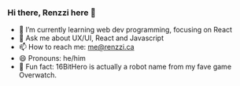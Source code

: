### Hi there, Renzzi here 👋

- 🌱 I’m currently learning web dev programming, focusing on React
- 💬 Ask me about UX/UI, React and Javascript
- 📫 How to reach me: me@renzzi.ca
- 😄 Pronouns: he/him
- 👾 Fun fact: 16BitHero is actually a robot name from my fave game Overwatch.
<!--
**16bithero/16bithero** is a ✨ _special_ ✨ repository because its `README.md` (this file) appears on your GitHub profile.

Here are some ideas to get you started:

- 🔭 I’m currently working on ...
- 🌱 I’m currently learning ...
- 👯 I’m looking to collaborate on ...
- 🤔 I’m looking for help with ...
- 💬 Ask me about ...
- 📫 How to reach me: ...
- 😄 Pronouns: ...
- ⚡ Fun fact: ...
-->
